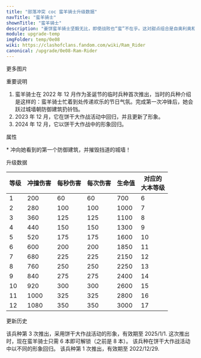 ```yaml
---
title: "部落冲突 coc 蛮羊骑士升级数据"
navTitle: "蛮羊骑士"
shownTitle: "蛮羊骑士"
description: "姜饼蛮羊骑士坚毅无比，即使战败也“蛮”不在乎。这对甜点组合是自奥利奥和牛奶以来的最佳搭档，城墙在她面前就像烤焦的饼干一样，一碰就碎。"
module: upgrade-temp
imgFolder: temp/0e08
wiki: https://clashofclans.fandom.com/wiki/Ram_Rider
canonical: /upgrade/0e08-Ram-Rider
---
```


<UnitInfo :folder="$frontmatter.imgFolder" imgSrc="Ram_Rider_info.png" :imgAlt="$frontmatter.navTitle" :description="$frontmatter.description" />

<SmallTitle>更多图片</SmallTitle>

<Panel>
    <UnitImgGroup :folder="$frontmatter.imgFolder">
        <UnitImg imgTitle="所有等级 (2023 版)" imgSrc="Ram_Rider1.png" />
        <UnitImg imgTitle="所有等级 (2022 版)" imgSrc="Ram_Rider_2022_lvl1.png" />
        <UnitImg imgTitle="宣传图 (2022 版)" imgSrc="Ram_Rider_2022_thumb.png" imgHd="Ram_Rider_2022.png" />
    </UnitImgGroup>
</Panel>

<SmallTitle>重要说明</SmallTitle>

1. 蛮羊骑士在 2022 年 12 月作为圣诞节的临时兵种首次推出，当时的兵种介绍是这样的：蛮羊骑士忙着到处传递欢乐的节日气氛。完成第一次冲锋后，她会跃过城墙朝防御建筑扔铃铛。
2. 2023 年 12 月，它在饼干大作战活动中回归，并且更新了形象。
4. 2024 年 12 月，它以饼干大作战中的形象回归。

<SmallTitle>属性</SmallTitle>

<UnitProperties>
    <UnitProperty pKey="部队类型" pValue="地面近战单位" />
    <UnitProperty pKey="攻击偏好" pValue="防御建筑" />
    <UnitProperty pKey="伤害类型" pValue="单体伤害" />
    <UnitProperty pKey="攻击的目标" pValue="仅地面目标" />
    <UnitProperty pKey="占据人口" pValue="12" />
    <UnitProperty pKey="移动速度" pValue="2.8 格/秒" />
    <UnitProperty pKey="攻击速度" pValue="1 秒/次" />
    <UnitProperty pKey="攻击距离" pValue="3.5 格" />
    <UnitProperty pKey="所需训练营等级" pValue="1" />
    <UnitProperty pKey="所需大本等级" pValue="6" />
    <UnitProperty pKey="特殊技能" pValue="蛮羊冲锋！<sup>*</sup>" />
    <UnitProperty pKey="训练时间" pValue="60" trainingSystem="2022" />
</UnitProperties>

\* 冲向她看到的第一个防御建筑，并摧毁挡道的城墙！

<SmallTitle>升级数据</SmallTitle>

<UnitTable>

| 等级 | 冲撞伤害 | 每秒伤害 | 每次伤害 | 生命值 |对应的<br>大本等级|
|  --- |  ----   |  ----   |   ----   |  ----  |       ---      |
|   1  |   200   |    60   |     60   |   700  |        6       |
|   2  |   280   |   100   |    100   |  1000  |        7       |
|   3  |   360   |   125   |    125   |  1100  |        8       |
|   4  |   440   |   150   |    150   |  1300  |        9       |
|   5  |   520   |   175   |    175   |  1600  |       10       |
|   6  |   600   |   200   |    200   |  1850  |       11       |
|   7  |   680   |   225   |    225   |  2150  |       12       |
|   8  |   760   |   250   |    250   |  2250  |       13       |
|   9  |   840   |   275   |    275   |  2400  |       14       |
|  10  |   920   |   300   |    300   |  2600  |       15       |
|  11  |  1000   |   325   |    325   |  2800  |       16       |
|  12  |  1080   |   350   |    350   |  3000  |       17       |
</UnitTable>

<SmallTitle>更新历史</SmallTitle>

<Timeline>
    <TimelineItem date="2024/12/11">
        <TimelineRow>该兵种第 3 次推出，采用饼干大作战活动的形象，有效期至 2025/1/1.</TimelineRow>
        <TimelineRow>这次推出时，现在蛮羊骑士只需 6 本即可解锁（之前是 8 本）。</TimelineRow>
    </TimelineItem>
    <TimelineItem date="2023/12">
        <TimelineRow>该兵种在饼干大作战活动中以不同的形象回归。</TimelineRow>
    </TimelineItem>
    <TimelineItem date="2022/12/12">
        <TimelineRow>该兵种第 1 次推出，有效期至 2022/12/29.</TimelineRow>
    </TimelineItem>
    <TimelineItem :historyBottom="true" />
</Timeline>